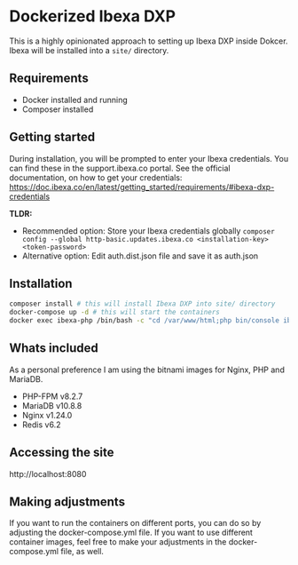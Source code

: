 # Dockerized Ibexa DXP

This is a highly opinionated approach to setting up Ibexa DXP inside Dokcer.
Ibexa will be installed into a `site/` directory.

## Requirements

- Docker installed and running
- Composer installed

## Getting started

During installation, you will be prompted to enter your Ibexa credentials. You can find these in the support.ibexa.co portal.
See the official documentation, on how to get your credentials: https://doc.ibexa.co/en/latest/getting_started/requirements/#ibexa-dxp-credentials

**TLDR:**

- Recommended option: Store your Ibexa credentials globally `composer config --global http-basic.updates.ibexa.co <installation-key> <token-password>`
- Alternative option: Edit auth.dist.json file and save it as auth.json

## Installation

```bash
composer install # this will install Ibexa DXP into site/ directory
docker-compose up -d # this will start the containers
docker exec ibexa-php /bin/bash -c "cd /var/www/html;php bin/console ibexa:install" # to finalize the setup
```

## Whats included

As a personal preference I am using the bitnami images for Nginx, PHP and MariaDB.

- PHP-FPM v8.2.7
- MariaDB v10.8.8
- Nginx v1.24.0
- Redis v6.2

## Accessing the site

http://localhost:8080

## Making adjustments

If you want to run the containers on different ports, you can do so by adjusting the docker-compose.yml file.
If you want to use different container images, feel free to make your adjustments in the docker-compose.yml file, as well.
